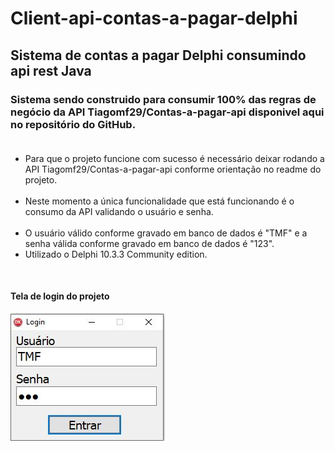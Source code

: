 # Client-api-contas-a-pagar-delphi
## Sistema de contas a pagar Delphi consumindo api rest Java
### Sistema sendo construido para consumir 100% das regras de negócio da API Tiagomf29/Contas-a-pagar-api disponivel aqui no repositório do GitHub.<br /><br />

<ul>
  <li>Para que o projeto funcione com sucesso é necessário deixar rodando a API Tiagomf29/Contas-a-pagar-api conforme orientação no readme do projeto.</li> <br />
  <li>Neste momento a única funcionalidade que está funcionando é o consumo da API validando o usuário e senha.</li><br/>
  <li>O usuário válido conforme gravado em banco de dados é "TMF" e a senha válida conforme gravado em banco de dados é "123".</li>
  <li>Utilizado o Delphi 10.3.3 Community edition.</li>  
</ul>

<br/>

#### Tela de login do projeto
<img src="img/login.JPG" alt="tela login" />
